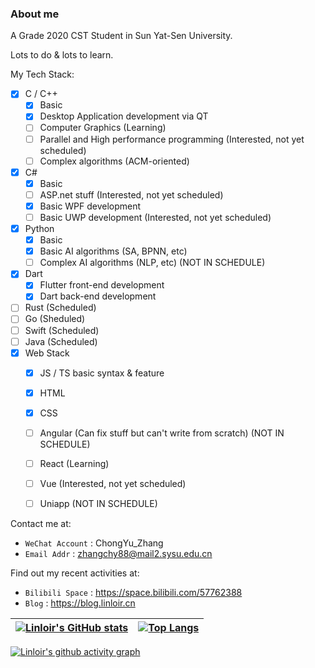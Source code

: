 ### About me

A Grade 2020 CST Student in Sun Yat-Sen University.

Lots to do & lots to learn.

My Tech Stack:
- [x] C / C++
  - [x] Basic
  - [x] Desktop Application development via QT
  - [ ] Computer Graphics (Learning)
  - [ ] Parallel and High performance programming (Interested, not yet scheduled)
  - [ ] Complex algorithms (ACM-oriented)
- [x] C#
  - [x] Basic
  - [ ] ASP.net stuff (Interested, not yet scheduled)
  - [x] Basic WPF development
  - [ ] Basic UWP development (Interested, not yet scheduled)
- [x] Python
  - [x] Basic
  - [x] Basic AI algorithms (SA, BPNN, etc)
  - [ ] Complex AI algorithms (NLP, etc) (NOT IN SCHEDULE)
- [x] Dart
  - [x] Flutter front-end development
  - [x] Dart back-end development
- [ ] Rust (Scheduled)
- [ ] Go (Sheduled)
- [ ] Swift (Scheduled)
- [ ] Java (Scheduled)
- [x] Web Stack
  - [x] JS / TS basic syntax & feature
  - [x] HTML
  - [x] CSS
  - [ ] Angular (Can fix stuff but can't write from scratch) (NOT IN SCHEDULE)
  - [ ] React (Learning)
  - [ ] Vue (Interested, not yet scheduled)
  - [ ] Uniapp (NOT IN SCHEDULE)


Contact me at:
- `WeChat Account` : ChongYu_Zhang
- `Email Addr` : zhangchy88@mail2.sysu.edu.cn

Find out my recent activities at:
- `Bilibili Space` : https://space.bilibili.com/57762388
- `Blog` : https://blog.linloir.cn

| [![Linloir's GitHub stats](https://github-readme-stats.vercel.app/api?username=Linloir)](https://github.com/anuraghazra/github-readme-stats) | [![Top Langs](https://github-readme-stats.vercel.app/api/top-langs/?username=Linloir&layout=compact)](https://github.com/anuraghazra/github-readme-stats) |
| -- | -- |

[![Linloir's github activity graph](https://activity-graph.herokuapp.com/graph?username=Linloir&custom_title=my%20contributions&theme=minimal)](https://github.com/ashutosh00710/github-readme-activity-graph)

<!--
**Linloir/Linloir** is a ✨ _special_ ✨ repository because its `README.md` (this file) appears on your GitHub profile.

Here are some ideas to get you started:

- 🔭 I’m currently working on ...
- 🌱 I’m currently learning ...
- 👯 I’m looking to collaborate on ...
- 🤔 I’m looking for help with ...
- 💬 Ask me about ...
- 📫 How to reach me: ...
- 😄 Pronouns: ...
- ⚡ Fun fact: ...
-->
